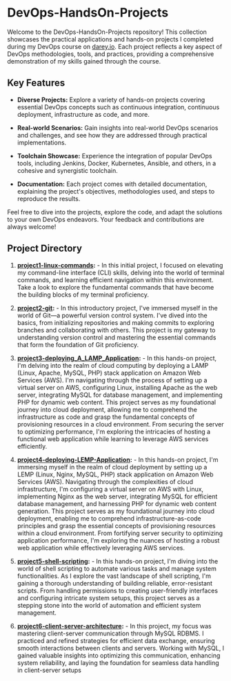 # DevOps-HandsOn-Projects

Welcome to the DevOps-HandsOn-Projects repository! This collection showcases the practical applications and hands-on projects I completed during my DevOps course on [darey.io](https://www.darey.io/). Each project reflects a key aspect of DevOps methodologies, tools, and practices, providing a comprehensive demonstration of my skills gained through the course.

## Key Features
- **Diverse Projects:** Explore a variety of hands-on projects covering essential DevOps concepts such as continuous integration, continuous deployment, infrastructure as code, and more.
  
- **Real-world Scenarios:** Gain insights into real-world DevOps scenarios and challenges, and see how they are addressed through practical implementations.

- **Toolchain Showcase:** Experience the integration of popular DevOps tools, including Jenkins, Docker, Kubernetes, Ansible, and others, in a cohesive and synergistic toolchain.

- **Documentation:** Each project comes with detailed documentation, explaining the project's objectives, methodologies used, and steps to reproduce the results.

Feel free to dive into the projects, explore the code, and adapt the solutions to your own DevOps endeavors. Your feedback and contributions are always welcome!

## Project Directory
1. **[project1-linux-commands](https://github.com/B-Akapo/Darey.io/tree/main/project1-linux-commands):** - In this initial project, I focused on elevating my command-line interface (CLI) skills, delving into the world of terminal commands, and learning efficient navigation within this environment. Take a look to explore the fundamental commands that have become the building blocks of my terminal proficiency.

2. **[project2-git](https://github.com/B-Akapo/Darey.io/tree/main/project2-git):** - In this introductory project, I've immersed myself in the world of Git—a powerful version control system. I've dived into the basics, from initializing repositories and making commits to exploring branches and collaborating with others. This project is my gateway to understanding version control and mastering the essential commands that form the foundation of Git proficiency.

3. **[project3-deploying_A_LAMP_Application](https://github.com/B-Akapo/Darey.io/tree/main/project3-deploying_A_LAMP_Application):** - In this hands-on project, I'm delving into the realm of cloud computing by deploying a LAMP (Linux, Apache, MySQL, PHP) stack application on Amazon Web Services (AWS). I'm navigating through the process of setting up a virtual server on AWS, configuring Linux, installing Apache as the web server, integrating MySQL for database management, and implementing PHP for dynamic web content. This project serves as my foundational journey into cloud deployment, allowing me to comprehend the infrastructure as code and grasp the fundamental concepts of provisioning resources in a cloud environment. From securing the server to optimizing performance, I'm exploring the intricacies of hosting a functional web application while learning to leverage AWS services efficiently.

4. **[project4-deploying-LEMP-Application](https://github.com/B-Akapo/Darey.io/tree/main/project4-deploying-LEMP-Application):** - In this hands-on project, I'm immersing myself in the realm of cloud deployment by setting up a LEMP (Linux, Nginx, MySQL, PHP) stack application on Amazon Web Services (AWS). Navigating through the complexities of cloud infrastructure, I'm configuring a virtual server on AWS with Linux, implementing Nginx as the web server, integrating MySQL for efficient database management, and harnessing PHP for dynamic web content generation. This project serves as my foundational journey into cloud deployment, enabling me to comprehend infrastructure-as-code principles and grasp the essential concepts of provisioning resources within a cloud environment. From fortifying server security to optimizing application performance, I'm exploring the nuances of hosting a robust web application while effectively leveraging AWS services.

5. **[project5-shell-scripting](https://github.com/B-Akapo/Darey.io/tree/main/project5-shell-scripting):** - In this hands-on project, I'm diving into the world of shell scripting to automate various tasks and manage system functionalities. As I explore the vast landscape of shell scripting, I'm gaining a thorough understanding of building reliable, error-resistant scripts. From handling permissions to creating user-friendly interfaces and configuring intricate system setups, this project serves as a stepping stone into the world of automation and efficient system management.

6. **[project6-client-server-architecture](https://github.com/B-Akapo/Darey.io/tree/main/project6-client-server-architecture):** - In this project, my focus was mastering client-server communication through MySQL RDBMS. I practiced and refined strategies for efficient data exchange, ensuring smooth interactions between clients and servers. Working with MySQL, I gained valuable insights into optimizing this communication, enhancing system reliability, and laying the foundation for seamless data handling in client-server setups
